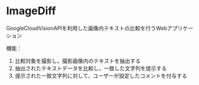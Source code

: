# ImageDiff

GoogleCloudVisionAPIを利用した画像内テキストの比較を行うWebアプリケーション

機能：
1. 比較対象を撮影し，撮影画像内のテキストを抽出する
2. 抽出されたテキストデータを比較し，一致した文字列を提示する
3. 提示された一致文字列に対して，ユーザーが設定したコメントを付与する
